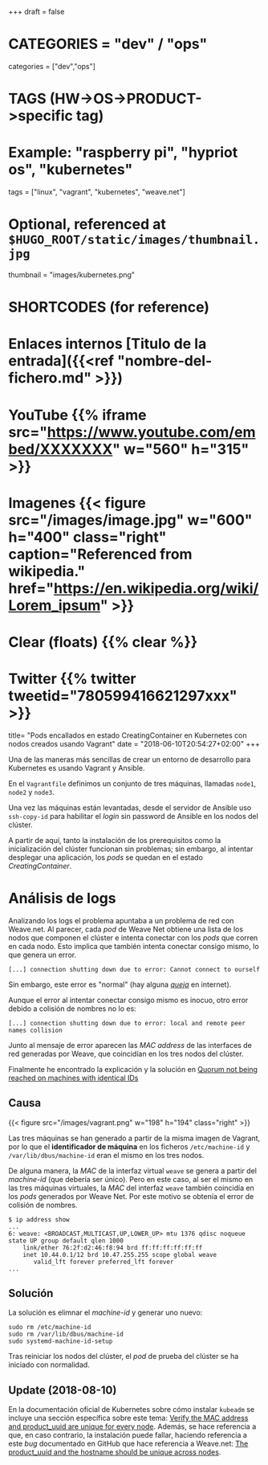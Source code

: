 +++
draft = false

# CATEGORIES = "dev" / "ops"
categories = ["dev","ops"]
# TAGS (HW->OS->PRODUCT->specific tag)
# Example: "raspberry pi", "hypriot os", "kubernetes"

tags = ["linux", "vagrant", "kubernetes", "weave.net"]

# Optional, referenced at `$HUGO_ROOT/static/images/thumbnail.jpg`
thumbnail = "images/kubernetes.png"

# SHORTCODES (for reference)

# Enlaces internos [Titulo de la entrada]({{<ref "nombre-del-fichero.md" >}})

# YouTube {{% iframe src="https://www.youtube.com/embed/XXXXXXX" w="560" h="315" >}}
# Imagenes {{< figure src="/images/image.jpg" w="600" h="400" class="right" caption="Referenced from wikipedia." href="https://en.wikipedia.org/wiki/Lorem_ipsum" >}}
# Clear (floats) {{% clear %}}
# Twitter {{% twitter tweetid="780599416621297xxx" >}}

title=  "Pods encallados en estado CreatingContainer en Kubernetes con nodos creados usando Vagrant"
date = "2018-06-10T20:54:27+02:00"
+++

Una de las maneras más sencillas de crear un entorno de desarrollo para Kubernetes es usando Vagrant y Ansible.

En el `Vagrantfile` definimos un conjunto de tres máquinas, llamadas `node1`, `node2` y `node3`.

Una vez las máquinas están levantadas, desde el servidor de Ansible uso `ssh-copy-id` para habilitar el _login_ sin password de Ansible en los nodos del clúster.

A partir de aquí, tanto la instalación de los prerequisitos como la inicialización del clúster funcionan sin problemas; sin embargo, al intentar desplegar una aplicación, los _pods_ se quedan en el estado _CreatingContainer_.

<!--more-->

# Análisis de logs

Analizando los logs el problema apuntaba a un problema de red con Weave.net. Al parecer, cada _pod_ de Weave Net obtiene una lista de los nodos que componen el clúster e intenta conectar con los _pods_ que corren en cada nodo. Esto implica que también intenta conectar consigo mismo, lo que genera un error.

```shell
[...] connection shutting down due to error: Cannot connect to ourself
```

Sin embargo, este error es "normal" (hay alguna [_queja_](https://github.com/weaveworks/weave/issues/1305) en internet).

Aunque el error al intentar conectar consigo mismo es inocuo, otro error debido a colisión de nombres no lo es:

```shell
[...] connection shutting down due to error: local and remote peer names collision
```

Junto al mensaje de error aparecen las _MAC address_ de las interfaces de red generadas por Weave, que coincidían en los tres nodos del clúster.

Finalmente he encontrado la explicación y la solución en [Quorum not being reached on machines with identical IDs](https://github.com/weaveworks/weave/issues/2767)

## Causa

{{< figure src="/images/vagrant.png" w="198" h="194" class="right" >}}

Las tres máquinas se han generado a partir de la misma imagen de Vagrant, por lo que el **identificador de máquina** en los ficheros `/etc/machine-id` y `/var/lib/dbus/machine-id` eran el mismo en los tres nodos.

De alguna manera, la _MAC_ de la interfaz virtual `weave` se genera a partir del _machine-id_ (que debería ser único). Pero en este caso, al ser el mismo en las tres máquinas virtuales, la _MAC_ del interfaz `weave` también coincidía en los _pods_ generados por Weave Net. Por este motivo se obtenía el error de colisión de nombres.

```shell
$ ip address show
...
6: weave: <BROADCAST,MULTICAST,UP,LOWER_UP> mtu 1376 qdisc noqueue state UP group default qlen 1000
    link/ether 76:2f:d2:46:f8:94 brd ff:ff:ff:ff:ff:ff
    inet 10.44.0.1/12 brd 10.47.255.255 scope global weave
       valid_lft forever preferred_lft forever
...
```

## Solución

La solución es elimnar el _machine-id_ y generar uno nuevo:

```shell
sudo rm /etc/machine-id
sudo rm /var/lib/dbus/machine-id
sudo systemd-machine-id-setup
```

Tras reiniciar los nodos del clúster, el _pod_ de prueba del clúster se ha iniciado con normalidad.

## Update (2018-08-10)

En la documentación oficial de Kubernetes sobre cómo instalar `kubeadm` se incluye una sección específica sobre este tema: [Verify the MAC address and product_uuid are unique for every node](https://kubernetes.io/docs/setup/independent/install-kubeadm/#verify-the-mac-address-and-product-uuid-are-unique-for-every-node). Además, se hace referencia a que, en caso contrario, la instalación puede fallar, haciendo referencia a este _bug_ documentado en GitHub que hace referencia a Weave.net: [The product_uuid and the hostname should be unique across nodes](https://github.com/kubernetes/kubeadm/issues/31).